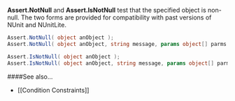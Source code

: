 **Assert.NotNull** and **Assert.IsNotNull** test that the specified object is non-null.
The two forms are provided for compatibility with past versions of NUnit and
NUnitLite.

```C#
Assert.NotNull( object anObject );
Assert.NotNull( object anObject, string message, params object[] parms );

Assert.IsNotNull( object anObject );
Assert.IsNotNull( object anObject, string message, params object[] parms );
```

####See also...
 * [[Condition Constraints]]
